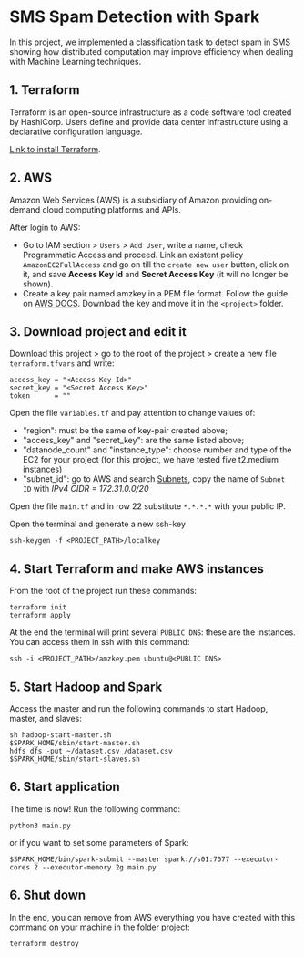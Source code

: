 # SMS Spam Detection with Spark
In this project, we implemented a classification task to detect spam in SMS showing how distributed computation may improve efficiency when dealing with Machine Learning techniques.

## 1. Terraform
Terraform is an open-source infrastructure as a code software tool created by HashiCorp. Users define and provide data center infrastructure using a declarative configuration language.

[Link to install Terraform](https://www.terraform.io/docs/cli/install/apt.html).
## 2. AWS
Amazon Web Services (AWS) is a subsidiary of Amazon providing on-demand cloud computing platforms and APIs.

After login to AWS:
- Go to IAM section > `Users` > `Add User`, write a name, check Programmatic Access and proceed. Link an existent policy `AmazonEC2FullAccess` and go on till the `create new user` button, click on it, and save **Access Key Id** and **Secret Access Key** (it will no longer be shown).
- Create a key pair named amzkey in a PEM file format. Follow the guide on [AWS DOCS](https://docs.aws.amazon.com/AWSEC2/latest/UserGuide/ec2-key-pairs.html#having-ec2-create-your-key-pair). Download the key and move it in the `<project>` folder.
## 3. Download project and edit it
Download this project > go to the root of the project > create a new file `terraform.tfvars` and write:
```
access_key = "<Access Key Id>"
secret_key = "<Secret Access Key>"
token      = ""
```
Open the file `variables.tf` and pay attention to change values of:
- "region": must be the same of key-pair created above;
- "access_key" and "secret_key": are the same listed above;
- "datanode_count" and "instance_type": choose number and type of the EC2 for your project (for this project, we have tested five t2.medium instances)
- "subnet_id": go to AWS and search [Subnets](https://console.aws.amazon.com/vpc/home?region=us-east-1#subnets:), copy the name of `Subnet ID` with *IPv4 CIDR = 172.31.0.0/20*

Open the file `main.tf` and in row 22 substitute `*.*.*.*` with your public IP.

Open the terminal and generate a new ssh-key
```
ssh-keygen -f <PROJECT_PATH>/localkey
```
## 4. Start Terraform and make AWS instances
From the root of the project run these commands:
```
terraform init
terraform apply
```
At the end the terminal will print several `PUBLIC DNS`: these are the instances. You can access them in ssh with this command:
```
ssh -i <PROJECT_PATH>/amzkey.pem ubuntu@<PUBLIC DNS>
```
## 5. Start Hadoop and Spark
Access the master and run the following commands to start Hadoop, master, and slaves:
```
sh hadoop-start-master.sh
$SPARK_HOME/sbin/start-master.sh
hdfs dfs -put ~/dataset.csv /dataset.csv
$SPARK_HOME/sbin/start-slaves.sh
```
## 6. Start application
The time is now! Run the following command:
```
python3 main.py
```
or if you want to set some parameters of Spark:
```
$SPARK_HOME/bin/spark-submit --master spark://s01:7077 --executor-cores 2 --executor-memory 2g main.py
```
## 6. Shut down
In the end, you can remove from AWS everything you have created with this command on your machine in the folder project:
```
terraform destroy
```
